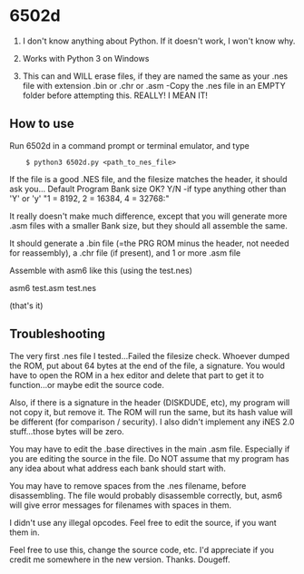6502d
=====

1. I don't know anything about Python. If it doesn't work, I won't know why.

2. Works with Python 3 on Windows

3. This can and WILL erase files, if they are named the same as your .nes file with extension .bin or .chr or .asm
-Copy the .nes file in an EMPTY folder before attempting this. REALLY! I MEAN IT!


How to use
----------

Run 6502d in a command prompt or terminal emulator, and type
~~~~
    $ python3 6502d.py <path_to_nes_file>
~~~~

If the file is a good .NES file, and the filesize matches the header, it should ask you...
Default Program Bank size OK? Y/N
-if type anything other than 'Y' or 'y'
"1 = 8192, 2 = 16384, 4 = 32768:"

It really doesn't make much difference, except that you will generate more .asm files with a smaller Bank size, but they should all assemble the same.

It should generate a .bin file (=the PRG ROM minus the header, not needed for reassembly), a .chr file (if present), and 1 or more .asm file

Assemble with asm6 like this (using the test.nes)

asm6 test.asm test.nes

(that's it)

Troubleshooting
---------------

The very first .nes file I tested...Failed the filesize check. Whoever dumped the ROM, put about 64 bytes at the end of the file, a signature. You would have to open the ROM in a hex editor and delete that part to get it to function...or maybe edit the source code.

Also, if there is a signature in the header (DISKDUDE, etc), my program will not copy it, but remove it. The ROM will run the same, but its hash value will be different (for comparison / security). I also didn't implement any iNES 2.0 stuff...those bytes will be zero.

You may have to edit the .base directives in the main .asm file. Especially if you are editing the source in the file. Do NOT assume that my program has any idea about what address each bank should start with. 

You may have to remove spaces from the .nes filename, before disassembling. The file would probably disassemble correctly, but, asm6 will give error messages for filenames with spaces in them.

I didn't use any illegal opcodes. Feel free to edit the source, if you want them in.



Feel free to use this, change the source code, etc. I'd appreciate if you credit me somewhere in the new version. Thanks. Dougeff.

